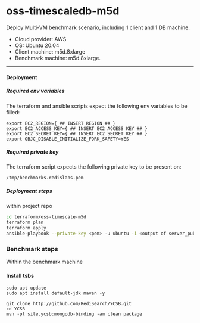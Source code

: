# oss-timescaledb-m5d

Deploy Multi-VM benchmark scenario, including 1 client and 1 DB machine.
- Cloud provider: AWS
- OS: Ubuntu 20.04
- Client machine: m5d.8xlarge
- Benchmark machine: m5d.8xlarge. 

-------

#### Deployment

##### Required env variables

The terraform and ansible scripts expect the following env variables to be filled:
```
export EC2_REGION={ ## INSERT REGION ## }
export EC2_ACCESS_KEY={ ## INSERT EC2 ACCESS KEY ## }
export EC2_SECRET_KEY={ ## INSERT EC2 SECRET KEY ## }
export OBJC_DISABLE_INITIALIZE_FORK_SAFETY=YES
```

##### Required private key

The terraform script expects the following private key to be present on:
```
/tmp/benchmarks.redislabs.pem
```

##### Deployment steps
within project repo

```bash
cd terraform/oss-timescale-m5d
terraform plan
terraform apply
ansible-playbook --private-key <pem> -u ubuntu -i <output of server_public_ip>, ../deps/automata/ansible/mongodb.yml -K
```

### Benchmark steps

Within the benchmark machine

#### Install tsbs
```
sudo apt update
sudo apt install default-jdk maven -y

git clone http://github.com/RediSearch/YCSB.git
cd YCSB
mvn -pl site.ycsb:mongodb-binding -am clean package

```
